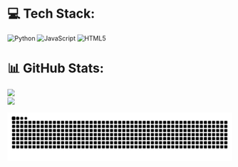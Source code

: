 # 💻 Tech Stack:
![Python](https://img.shields.io/badge/python-3670A0?style=for-the-badge&logo=python&logoColor=ffdd54) ![JavaScript](https://img.shields.io/badge/javascript-%23323330.svg?style=for-the-badge&logo=javascript&logoColor=%23F7DF1E) ![HTML5](https://img.shields.io/badge/html5-%23E34F26.svg?style=for-the-badge&logo=html5&logoColor=white)
# 📊 GitHub Stats:
![](https://github-readme-stats.vercel.app/api?username=sesjaphp&theme=dark&hide_border=false&include_all_commits=false&count_private=false)<br/>
![](https://nirzak-streak-stats.vercel.app/?user=sesjaphp&theme=dark&hide_border=false)<br/>

![snake animation](https://raw.githubusercontent.com/sesjaphp/sesjaphp/output/snake.svg)
